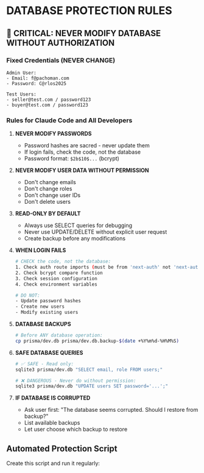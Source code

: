 # DATABASE PROTECTION RULES

## 🚨 CRITICAL: NEVER MODIFY DATABASE WITHOUT AUTHORIZATION

### Fixed Credentials (NEVER CHANGE)
```
Admin User:
- Email: f@pachoman.com
- Password: C@rlos2025

Test Users:
- seller@test.com / password123
- buyer@test.com / password123
```

### Rules for Claude Code and All Developers

1. **NEVER MODIFY PASSWORDS**
   - Password hashes are sacred - never update them
   - If login fails, check the code, not the database
   - Password format: `$2b$10$...` (bcrypt)

2. **NEVER MODIFY USER DATA WITHOUT PERMISSION**
   - Don't change emails
   - Don't change roles
   - Don't change user IDs
   - Don't delete users

3. **READ-ONLY BY DEFAULT**
   - Always use SELECT queries for debugging
   - Never use UPDATE/DELETE without explicit user request
   - Create backup before any modifications

4. **WHEN LOGIN FAILS**
   ```bash
   # CHECK the code, not the database:
   1. Check auth route imports (must be from 'next-auth' not 'next-auth/next')
   2. Check bcrypt compare function
   3. Check session configuration
   4. Check environment variables
   
   # DO NOT:
   - Update password hashes
   - Create new users
   - Modify existing users
   ```

5. **DATABASE BACKUPS**
   ```bash
   # Before ANY database operation:
   cp prisma/dev.db prisma/dev.db.backup-$(date +%Y%m%d-%H%M%S)
   ```

6. **SAFE DATABASE QUERIES**
   ```bash
   # ✅ SAFE - Read only:
   sqlite3 prisma/dev.db "SELECT email, role FROM users;"
   
   # ❌ DANGEROUS - Never do without permission:
   sqlite3 prisma/dev.db "UPDATE users SET password='...';"
   ```

7. **IF DATABASE IS CORRUPTED**
   - Ask user first: "The database seems corrupted. Should I restore from backup?"
   - List available backups
   - Let user choose which backup to restore

## Automated Protection Script

Create this script and run it regularly: